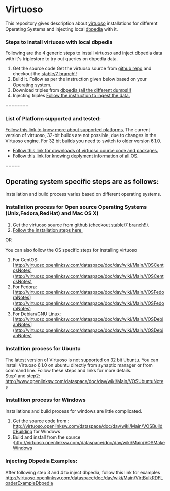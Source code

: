 Virtuoso
========

This repository gives description about [virtuoso](http://virtuoso.openlinksw.com/dataspace/doc/dav/wiki/Main/VirtRDFPerformanceTuning) installations for different Operating Systems and injecting local [dbpedia](http://dbpedia.org/About) with it.


### Steps to install virtuoso with local dbpedia

Following are the 4 generic steps to install virtuoso and inject dbpedia data with it's triplestore to try out queries on dbpedia data.

1. Get the source code 
Get the virtuoso source from [github repo](https://github.com/openlink/virtuoso-opensource/) and checkout the [stable/7 branch!!](https://github.com/openlink/virtuoso-opensource/tree/stable/7) 
2. Build it.
Follow as per the instruction given below based on your Operating system.
3. Download triples from [dbpedia (all the different dumps!!)](http://wiki.dbpedia.org/Downloads39)
4. Injecting triples
[Follow the instruction to ingest the data.](http://virtuoso.openlinksw.com/dataspace/doc/dav/wiki/Main/VirtBulkRDFLoader) 

========

### List of Platform supported and tested:

[Follow this link to know more about supported platforms.](http://virtuoso.openlinksw.com/dataspace/doc/dav/wiki/Main/VOSPort) The current version of virtuoso, 32-bit builds are not possible, due to changes in the Virtuoso engine. 
For 32 bit builds you need to switch to older version 6.1.0. 
* [Follow this link for downloads of virtuoso cource code and packages.](http://virtuoso.openlinksw.com/dataspace/doc/dav/wiki/Main/VOSDownload)
* [Follow this link for knowing deplyment information of all OS. ](http://virtuoso.openlinksw.com/dataspace/doc/dav/wiki/Main/VOSBuild)

=====

## Operating system specific steps are as follows:
Installation and build process varies based on different operating systems.

### Installation process for Open source Operating Systems (Unix,Fedora,RedHat) and Mac OS X)
1. Get the virtuoso source from [github (checkout stable/7 branch!!).](https://github.com/openlink/virtuoso-opensource/tree/stable/7) 
2. [Follow the installation steps here.](http://virtuoso.openlinksw.com/dataspace/doc/dav/wiki/Main/VOSMake)

OR

You can also follow the OS specific steps for installing virtuoso

1. For CentOS: [http://virtuoso.openlinksw.com/dataspace/doc/dav/wiki/Main/VOSCentosNotes](http://virtuoso.openlinksw.com/dataspace/doc/dav/wiki/Main/VOSCentosNotes)
2. For Fedora: [http://virtuoso.openlinksw.com/dataspace/doc/dav/wiki/Main/VOSFedoraNotes](http://virtuoso.openlinksw.com/dataspace/doc/dav/wiki/Main/VOSFedoraNotes)
3. For Debian/GNU Linux: [http://virtuoso.openlinksw.com/dataspace/doc/dav/wiki/Main/VOSDebianNotes](http://virtuoso.openlinksw.com/dataspace/doc/dav/wiki/Main/VOSDebianNotes)

### Installtion process for Ubuntu 
The latest version of Virtuoso is not supported on 32 bit Ubuntu. You can install Virtuoso 6.1.0 on ubuntu directly from synaptic manager or from command line. Follow these steps and links for more details. <br/>
Step1 and step2: http://www.openlinksw.com/dataspace/doc/dav/wiki/Main/VOSUbuntuNotes

### Installtion process for Windows
Installations and build process for windows are little complicated.

1. Get the source code from : http://virtuoso.openlinksw.com/dataspace/doc/dav/wiki/Main/VOSBuild#Building for Windows
2. Build and install from the source :http://virtuoso.openlinksw.com/dataspace/doc/dav/wiki/Main/VOSMakeWindows

### Injecting Dbpedia Examples:
After following step 3 and 4 to inject dbpedia, follow this link for examples 
http://virtuoso.openlinksw.com/dataspace/doc/dav/wiki/Main/VirtBulkRDFLoaderExampleDbpedia
